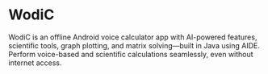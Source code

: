 # WodiC
WodiC is an offline Android voice calculator app with AI-powered features, scientific tools, graph plotting, and matrix solving—built in Java using AIDE. Perform voice-based and scientific calculations seamlessly, even without internet access.
